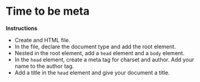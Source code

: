 # Time to be meta

**Instructions**
* Create and HTML file. 
* In the file, declare the document type and add the root element.
* Nested in the root element, add a `head` element and a `body` element.
* In the `head` element, create a meta tag for charset and author. Add your name to the author tag. 
* Add a title in the `head` element and give your document a title. 
